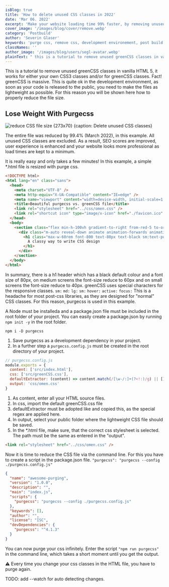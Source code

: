 ```yaml
---
isBlog: true
title: 'How to delete unused CSS classes in 2022'
date: 'Mar 06. 2022'
excerpt: 'Make your website loading time 99% faster, by removing unused CSS classes with Purgecss.'
cover_image: '/images/blog/cover/remove.webp'
category: 'Postbuild'
author: 'Severin Glaser'
keywords: 'purge css, remove css, development environement, post build'
classNames: ''
author_image: '/images/blog/users/segl-avatar.webp'
plainText: " this is a tutorial to remove unused greenCSS classes in vanilla html 5 it works for either your own css3 classes and or for greenCSS classes fact! greenCSS is massive this is quite ok in the development environment as soon as your code is released to the public you need to make the files as lightweight as possible for this reason you will be shown here how to properly reduce the file size lose weight with purgecss ! reduce file size images blog blogcontent lightweight-file-size webp?style=centerme the entire file was reduced by 99 4% march 2022 in this example all unused css classes are excluded as a result seo scores are improved user experience is enhanced and your website looks more professional as load times are kept to a minimum it is really easy and only takes a few minutes! in this example a simple html file is resized with purge css html !doctype html html lang=en class=sans head meta charset=utf-8 meta http-equiv=x-ua-compatible content=ie=edge meta name=viewport content=width=device-width initial-scale=1 0 title beautiful purgecss vs greenCSS file title link rel=stylesheet href= css omen css link rel=shortcut icon type=image x-icon href= favicon ico head body section class=flex min-h-100vh gradient-to-right from-red-5 to-orange-2 div class=m-auto reveal-down animate animation-forwards animation-delay-500ms h1 class=max-w-60rem font-800 text-80px text-black sm:text-purple sm:text-40px md:text-red md:text-60px a classy way to write css design h1 div section body html in summary there is a h1 header which has a black default colour and a font size of 80px on medium screens the font-size reduce to 60px and on small screens the font-size reduce to 40px greenCSS uses special characters for the responsive classes sm: md: lg: sm: hover: active: focus: this is a headache for most post-css libraries as they are designed for normal css classes for this reason purgecss is used in this example a node must be installeda and a package json file must be included in the root folder of your project you can easily create a package json by running npm init -y in the root folder npm npm i -d purgecss 1 save purgecss as a development dependency in your project 2 in a further step a purgecss config js must be created in the root directory of your project js purgecss config js module exports = content: 'src index html' css: 'src greenCSS css' defaultextractor: content = content match w- : + ? !: g output: 'css omen css' 1 as content enter all your html source files 2 in css import the default greenCSS css file 3 defaultextractor must be adopted like and copied this as the special regex are applied here 4 in output select your public folder where the lightweight css file should be saved 5 in the html file make sure that the correct css stylesheet is selected the path must be the same as entered in the output html link rel=stylesheet href= css omen css now it is time to reduce the css file via the command line for this you have to create a script in the package json file purgecss: purgecss --config purgecss config js json name: awesome-purging version: 1 0 0 description: main: index js scripts: purgecss: purgecss --config purgecss config js keywords: author: license: isc devdependencies: purgecss: ^4 1 3 you can now purge your css infinitely enter the script npm run purgecss in the command line which takes a short moment until you get the output ⚠️ every time you change your css classes in the html file you have to purge again todo: add --watch for auto detecting changes "
---
```


This is a tutorial to remove unused greenCSS classes in vanilla HTML 5, it works for either your own CSS3 classes and/or for greenCSS classes. Fact! greenCSS is massive. This is quite ok in the development environment, as soon as your code is released to the public, you need to make the files as lightweight as possible. For this reason you will be shown here how to properly reduce the file size.

## Lose Weight With Purgecss

![reduce CSS file size {273x70} {caption: Delete unused CSS classes}](/images/blog/blogcontent/lightweight-file-size.webp)

The entire file was reduced by 99.4% (March 2022), in this example. All unused CSS classes are excluded. As a result, SEO scores are improved, user experience is enhanced and your website looks more professional as load times are kept to a minimum.

It is really easy and only takes a few minutes! In this example, a simple \*.html file is resized with purge css.

```html
<!DOCTYPE html>
<html lang="en" class="sans">
  <head>
    <meta charset="UTF-8" />
    <meta http-equiv="X-UA-Compatible" content="IE=edge" />
    <meta name="viewport" content="width=device-width, initial-scale=1.0" />
    <title>Beautiful purgecss vs. greenCSS file</title>
    <link rel="stylesheet" href="../css/omen.css" />
    <link rel="shortcut icon" type="image/x-icon" href="./favicon.ico" />
  </head>
  <body>
    <section class="flex min-h-100vh gradient-to-right from-red-5 to-orange-2">
      <div class="m-auto reveal-down animate animation-forwards animation-delay-500ms">
        <h1 class="max-w-60rem font-800 text-80px text-black sm:text-purple sm:text-40px md:text-red md:text-60px">
          A classy way to write CSS design
        </h1>
      </div>
    </section>
  </body>
</html>
```

In summary, there is a h1 header which has a black default colour and a font size of 80px, on medium screens the font-size reduce to 60px and on small screens the font-size reduce to 40px. greenCSS uses special characters for the responsive classes. `sm:` `md:` `lg:` `sm:` `hover:` `active:` `focus:` This is a headache for most post-css libraries, as they are designed for "normal" CSS classes. For this reason, purgecss is used in this example.

A Node must be installeda and a package.json file must be included in the root folder of your project. You can easily create a package.json by running `npm init -y` in the root folder.

```npm
npm i -D purgecss
```

1. Save purgecss as a development dependency in your project.
2. In a further step a `purgecss.config.js` must be created in the root directory of your project.

```js
// purgecss.config.js
module.exports = {
  content: ['src/index.html'],
  css: ['src/greenCSS.css'],
  defaultExtractor: (content) => content.match(/[\w-/:]+(?<!:)/g) || [],
  output: 'css/omen.css'
}
```

1. As content, enter all your HTML source files.
2. In css, import the default greenCSS.css file
3. defaultExtractor must be adopted like and copied this, as the special regex are applied here.
4. In output, select your public folder where the lightweight CSS file should be saved.
5. In the \*.html file, make sure, that the correct css stylesheet is selected. The path must be the same as entered in the "output".

```html
<link rel="stylesheet" href="../css/omen.css" />
```

Now it is time to reduce the CSS file via the command line. For this you have to create a script in the package.json file.
`"purgecss": "purgecss --config ./purgecss.config.js"`

```json
{
  "name": "awesome-purging",
  "version": "1.0.0",
  "description": "",
  "main": "index.js",
  "scripts": {
    "purgecss": "purgecss --config ./purgecss.config.js"
  },
  "keywords": [],
  "author": "",
  "license": "ISC",
  "devDependencies": {
    "purgecss": "^4.1.3"
  }
}
```

You can now purge your css infinitely. Enter the script `"npm run purgecss"` in the command line, which takes a short moment until you get the output.

⚠️ Every time you change your css classes in the HTML file, you have to purge again.

TODO: add --watch for auto detecting changes.
